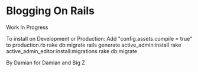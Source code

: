 Blogging On Rails
=======================
Work In Progress

To install on Development or Production:
    <!-- Move Sass Rails out of group :assets -->
    Add "config.assets.compile = true" to production.rb
    rake db:migrate
    rails generate active_admin:install
    rake active_admin_editor:install:migrations
    rake db:migrate

By Damian for Damian and Big Z